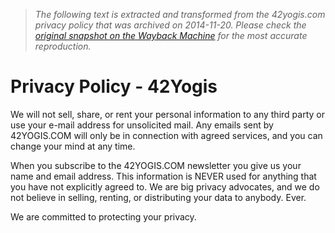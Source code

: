 > *The following text is extracted and transformed from the 42yogis.com privacy policy that was archived on 2014-11-20. Please check the [original snapshot on the Wayback Machine](https://web.archive.org/web/20141120055703id_/http%3A//www.42yogis.com/privacy-policy) for the most accurate reproduction.*

# Privacy Policy - 42Yogis

We will not sell, share, or rent your personal information to any third party or use your e-mail address for unsolicited mail. Any emails sent by 42YOGIS.COM will only be in connection with agreed services, and you can change your mind at any time.

When you subscribe to the 42YOGIS.COM newsletter you give us your name and email address. This information is NEVER used for anything that you have not explicitly agreed to. We are big privacy advocates, and we do not believe in selling, renting, or distributing your data to anybody. Ever. 

We are committed to protecting your privacy.
